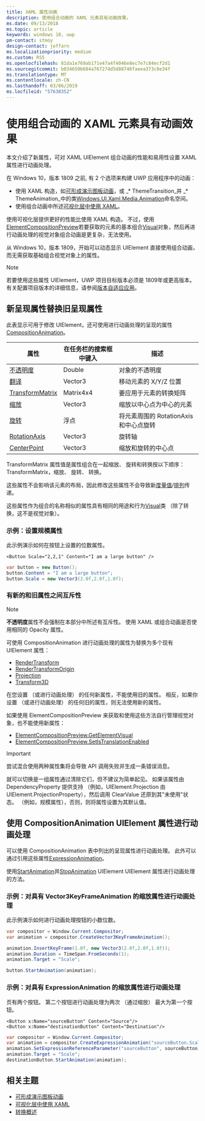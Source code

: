 ```yaml
---
title: XAML 属性动画
description: 使用组合动画的 XAML 元素具有动画效果。
ms.date: 09/13/2018
ms.topic: article
keywords: windows 10, uwp
pm-contact: stmoy
design-contact: jeffarn
ms.localizationpriority: medium
ms.custom: RS5
ms.openlocfilehash: 81da1e769ab171e47a4f4046e8ec7e7c84ecf2d1
ms.sourcegitcommit: b034650b684a767274d5d88746faeea373c8e34f
ms.translationtype: MT
ms.contentlocale: zh-CN
ms.lasthandoff: 03/06/2019
ms.locfileid: "57630352"
---
```

# <a name="animating-xaml-elements-with-composition-animations"></a>使用组合动画的 XAML 元素具有动画效果

本文介绍了新属性，可对 XAML UIElement 组合动画的性能和易用性设置 XAML 属性进行动画处理。

在 Windows 10，版本 1809 之前, 有 2 个选项来构建 UWP 应用程序中的动画：

- 使用 XAML 构造，如[可形成演示图板动画](storyboarded-animations.md)，或 _* ThemeTransition_并 _* ThemeAnimation_中的类[Windows.UI.Xaml.Media.Animation](/uwp/api/windows.ui.xaml.media.animation)命名空间。
- 使用组合动画中所述[可视化层中使用 XAML](../../composition/using-the-visual-layer-with-xaml.md)。

使用可视化层提供更好的性能比使用 XAML 构造。 不过，使用[ElementCompositionPreview](/uwp/api/Windows.UI.Xaml.Hosting.ElementCompositionPreview)若要获取的元素的基本组合[Visual](/uwp/api/windows.ui.composition.visual)对象，然后再进行动画处理的视觉对象组合动画是更复杂，无法使用。

从 Windows 10，版本 1809，开始可以动态显示 UIElement 直接使用组合动画，而无需获取基础组合视觉对象上的属性。

> [!NOTE]
> 若要使用这些属性 UIElement，UWP 项目目标版本必须是 1809年或更高版本。 有关配置项目版本的详细信息，请参阅[版本自适应应用](../../debug-test-perf/version-adaptive-apps.md)。

## <a name="new-rendering-properties-replace-old-rendering-properties"></a>新呈现属性替换旧呈现属性

此表显示可用于修改 UIElement，还可使用进行动画处理的呈现的属性[CompositionAnimation](/uwp/api/windows.ui.composition.compositionanimation)。

| 属性 | 在任务栏的搜索框中键入 | 描述 |
| -- | -- | -- |
| [不透明度](/uwp/api/windows.ui.xaml.uielement.opacity) | Double | 对象的不透明度 |
| [翻译](/uwp/api/windows.ui.xaml.uielement.translation) | Vector3 | 移动元素的 X/Y/Z 位置 |
| [TransformMatrix](/uwp/api/windows.ui.xaml.uielement.transformmatrix) | Matrix4x4 | 要应用于元素的转换矩阵 |
| [缩放](/uwp/api/windows.ui.xaml.uielement.scale) | Vector3 | 缩放以中心点为中心的元素 |
| [旋转](/uwp/api/windows.ui.xaml.uielement.rotation) | 浮点 | 将元素周围的 RotationAxis 和中心点旋转 |
| [RotationAxis](/uwp/api/windows.ui.xaml.uielement.rotationaxis) | Vector3 | 旋转轴 |
| [CenterPoint](/uwp/api/windows.ui.xaml.uielement.centerpoint) | Vector3 | 缩放和旋转的中心点 |

TransformMatrix 属性值是属性组合在一起缩放、 旋转和转换按以下顺序：TransformMatrix，缩放、 旋转、 转换。

这些属性不会影响该元素的布局，因此修改这些属性不会导致新[度量值](/uwp/api/windows.ui.xaml.uielement.measure)/[排列](/uwp/api/windows.ui.xaml.uielement.arrange)传递。

这些属性作为组合的名称相似的属性具有相同的用途和行为[Visual](/uwp/api/windows.ui.composition.visual)类 （除了转换，这不是视觉对象）。

### <a name="example-setting-the-scale-property"></a>示例：设置规模属性

此示例演示如何在按钮上设置的位数属性。

```xaml
<Button Scale="2,2,1" Content="I am a large button" />
```

```csharp
var button = new Button();
button.Content = "I am a large button";
button.Scale = new Vector3(2.0f,2.0f,1.0f);
```

### <a name="mutual-exclusivity-between-new-and-old-properties"></a>有新的和旧属性之间互斥性

> [!NOTE]
> **不透明度**属性不会强制在本部分中所述有互斥性。 使用 XAML 或组合动画是否使用相同的 Opacity 属性。

可使用 CompositionAnimation 进行动画处理的属性为替换为多个现有 UIElement 属性：

- [RenderTransform](/uwp/api/windows.ui.xaml.uielement.rendertransform)
- [RenderTransformOrigin](/uwp/api/windows.ui.xaml.uielement.rendertransformorigin)
- [Projection](/uwp/api/windows.ui.xaml.uielement.projection)
- [Transform3D](/uwp/api/windows.ui.xaml.uielement.transform3d)

在您设置 （或进行动画处理） 的任何新属性，不能使用旧的属性。 相反，如果你设置 （或进行动画处理） 的任何旧的属性，则无法使用新的属性。

如果使用 ElementCompositionPreview 来获取和使用这些方法自行管理视觉对象，也不能使用新属性：

- [ElementCompositionPreview.GetElementVisual](/uwp/api/windows.ui.xaml.hosting.elementcompositionpreview.getelementvisual)
- [ElementCompositionPreview.SetIsTranslationEnabled](/uwp/api/windows.ui.xaml.hosting.elementcompositionpreview.setistranslationenabled)

> [!IMPORTANT]
> 尝试混合使用两种属性集将会导致 API 调用失败并生成一条错误消息。

就可以切换是一组属性通过清除它们，但不建议为简单起见。 如果该属性由 DependencyProperty 提供支持 （例如，UIElement.Projection 由 UIElement.ProjectionProperty），然后调用 ClearValue 还原到其"未使用"状态。 （例如，规模属性），否则，则将属性设置为其默认值。

## <a name="animating-uielement-properties-with-compositionanimation"></a>使用 CompositionAnimation UIElement 属性进行动画处理

可以使用 CompositionAnimation 表中列出的呈现属性进行动画处理。 此外可以通过引用这些属性[ExpressionAnimation](/uwp/api/windows.ui.composition.expressionanimation)。

使用[StartAnimation](/uwp/api/windows.ui.xaml.uielement.startanimation)并[StopAnimation](/uwp/api/windows.ui.xaml.uielement.stopanimation) UIElement UIElement 属性进行动画处理的方法。

### <a name="example-animating-the-scale-property-with-a-vector3keyframeanimation"></a>示例：对具有 Vector3KeyFrameAnimation 的缩放属性进行动画处理

此示例演示如何进行动画处理按钮的小数位数。

```csharp
var compositor = Window.Current.Compositor;
var animation = compositor.CreateVector3KeyFrameAnimation();

animation.InsertKeyFrame(1.0f, new Vector3(2.0f,2.0f,1.0f));
animation.Duration = TimeSpan.FromSeconds(1);
animation.Target = "Scale";

button.StartAnimation(animation);
```

### <a name="example-animating-the-scale-property-with-an-expressionanimation"></a>示例：对具有 ExpressionAnimation 的缩放属性进行动画处理

页有两个按钮。 第二个按钮进行动画处理为两次 （通过缩放） 最大为第一个按钮。

```xaml
<Button x:Name="sourceButton" Content="Source"/>
<Button x:Name="destinationButton" Content="Destination"/>
```

```csharp
var compositor = Window.Current.Compositor;
var animation = compositor.CreateExpressionAnimation("sourceButton.Scale*2");
animation.SetExpressionReferenceParameter("sourceButton", sourceButton);
animation.Target = "Scale";
destinationButton.StartAnimation(animation);
```

## <a name="related-topics"></a>相关主题

- [可形成演示图板动画](storyboarded-animations.md)
- [可视化层中使用 XAML](../../composition/using-the-visual-layer-with-xaml.md)
- [转换概述](../layout/transforms.md)
